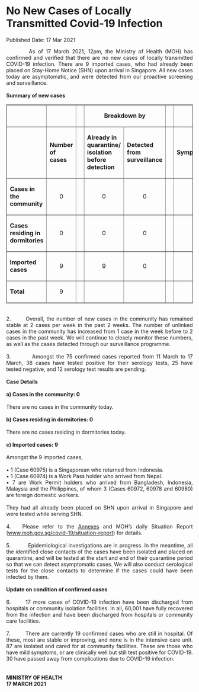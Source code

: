 <html>
    <meta http-equiv="Content-Type" content="text/html; charset=utf-8"/>
    <meta charset="utf-8"/>
    <title>No New Cases of Locally Transmitted  Covid-19 Infection </title>
    <body><h1>No New Cases of Locally Transmitted  Covid-19 Infection </h1>
    <p>Published Date: 17 Mar 2021</p> <p style="text-align: justify;">&nbsp; &nbsp; &nbsp; &nbsp; As of 17 March 2021, 12pm, the Ministry of Health (MOH) has confirmed and verified that there are no new cases of locally transmitted COVID-19 infection. There are 9 imported cases, who had already been placed on Stay-Home Notice (SHN) upon arrival in Singapore. All new cases today are asymptomatic, and were detected from our proactive screening and surveillance.&nbsp;&nbsp;<br><br><strong>Summary of new cases</strong></p><div style="text-align: justify;"><table border="1" cellspacing="0" cellpadding="0" width="0"> <tbody><tr> <td width="129"> <p align="right">&nbsp;</p> </td> <td width="60"> <p>&nbsp;</p> </td> <td width="16" valign="top"> <p>&nbsp;</p> </td> <td width="192" colspan="2"> <p align="center"><strong>Breakdown by</strong></p> </td> <td width="16" valign="top"> <p>&nbsp;</p> </td> <td width="192" colspan="2"> <p align="center"><strong>Breakdown by</strong></p> </td> </tr> <tr> <td width="129"> <p align="right">&nbsp;</p> </td> <td width="60"> <p><strong>Number of cases</strong></p> </td> <td width="16" valign="top"> <p>&nbsp;</p> </td> <td width="96"> <p><strong>Already in quarantine/ isolation before detection</strong></p> </td> <td width="96"> <p><strong>Detected from surveillance</strong></p> </td> <td width="16" valign="top"> <p>&nbsp;</p> </td> <td width="96"> <p><strong>Symptomatic</strong></p> </td> <td width="96"> <p><strong>Asymptomatic</strong></p> </td> </tr> <tr> <td width="129"> <p><strong>Cases in the community</strong></p> </td> <td width="60"> <p align="center">0</p> </td> <td width="16" valign="top"> <p align="center">&nbsp;</p> </td> <td width="96"> <p align="center">0</p> </td> <td width="96"> <p align="center">0</p> </td> <td width="16" valign="top"> <p align="center">&nbsp;</p> </td> <td width="96"> <p align="center">0</p> </td> <td width="96"> <p align="center">0</p> </td> </tr> <tr> <td width="129"> <p><strong>Cases residing in dormitories</strong></p> </td> <td width="60"> <p align="center">0</p> </td> <td width="16" valign="top"> <p align="center">&nbsp;</p> </td> <td width="96"> <p align="center">0</p> </td> <td width="96"> <p align="center">0</p> </td> <td width="16" valign="top"> <p align="center">&nbsp;</p> </td> <td width="96"> <p align="center">0</p> </td> <td width="96"> <p align="center">0</p> </td> </tr> <tr> <td width="129"> <p><strong>Imported cases</strong></p> </td> <td width="60"> <p align="center">9</p> </td> <td width="16" valign="top"> <p align="center">&nbsp;</p> </td> <td width="96"> <p align="center">9</p> </td> <td width="96"> <p align="center">0</p> </td> <td width="16" valign="top"> <p align="center">&nbsp;</p> </td> <td width="96"> <p align="center">0</p> </td> <td width="96"> <p align="center">9</p> </td> </tr> <tr> <td width="129"> <p><strong>Total</strong></p> </td> <td width="60"> <p align="center">9</p> </td> <td width="16" valign="top"> <p align="center">&nbsp;</p> </td> <td width="96"> <p align="center">&nbsp;</p> </td> <td width="96"> <p align="center">&nbsp;</p> </td> <td width="16" valign="top"> <p align="center">&nbsp;</p> </td> <td width="96"> <p align="center">&nbsp;</p> </td> <td width="96"> <p align="center">&nbsp;</p> </td> </tr> </tbody></table><br>2.&nbsp; &nbsp; &nbsp; &nbsp;Overall, the number of new cases in the community has remained stable at 2 cases per week in the past 2 weeks. The number of unlinked cases in the community has increased from 1 case in the week before to 2 cases in the past week. We will continue to closely monitor these numbers, as well as the cases detected through our surveillance programme.<br><br>3.&nbsp; &nbsp; &nbsp; &nbsp; &nbsp;Amongst the 75 confirmed cases reported from 11 March to 17 March, 38 cases have tested positive for their serology tests, 25 have tested negative, and 12 serology test results are pending.<br><br><strong>Case Details</strong><br><br><strong>a) Cases in the community: 0</strong><br><br>There are no cases in the community today.&nbsp;<br><br><strong>b) Cases residing in dormitories: 0</strong><br><br>There are no cases residing in dormitories today.&nbsp;<br><br><strong>c) Imported cases: 9</strong><br><br>Amongst the 9 imported cases,&nbsp;<br><br>• 1 (Case 60975) is a Singaporean who returned from Indonesia.<br>• 1 (Case 60974) is a Work Pass holder who arrived from Nepal.<br>• 7 are Work Permit holders who arrived from Bangladesh, Indonesia, Malaysia and the Philippines, of whom 3 (Cases 60972, 60978 and 60980) are foreign domestic workers.&nbsp;<br><br>They had all already been placed on SHN upon arrival in Singapore and were tested while serving SHN.&nbsp;<br><br>4.&nbsp; &nbsp;Please refer to the <a href="/docs/librariesprovider5/default-document-library/annexesa3eaf0f682984e87935a00e1890db6bd.pdf?sfvrsn=2172becc_0" title="Annexes">Annexes</a>&nbsp;and MOH’s daily Situation Report (<a href="https://www.moh.gov.sg/covid-19/situation-report" title="" class="" target="">www.moh.gov.sg/covid-19/situation-report</a>) for details.&nbsp;<br><br>5.&nbsp; &nbsp; &nbsp; &nbsp; &nbsp; Epidemiological investigations are in progress. In the meantime, all the identified close contacts of the cases have been isolated and placed on quarantine, and will be tested at the start and end of their quarantine period so that we can detect asymptomatic cases. We will also conduct serological tests for the close contacts to determine if the cases could have been infected by them.<br><br><strong>Update on condition of confirmed cases</strong><br><br>6.&nbsp; &nbsp; &nbsp; 17 more cases of COVID-19 infection have been discharged from hospitals or community isolation facilities. In all, 60,001 have fully recovered from the infection and have been discharged from hospitals or community care facilities.&nbsp;<br><br>7.&nbsp; &nbsp; &nbsp; &nbsp; There are currently 19 confirmed cases who are still in hospital. Of these, most are stable or improving, and none is in the intensive care unit. 87 are isolated and cared for at community facilities. These are those who have mild symptoms, or are clinically well but still test positive for COVID-19. 30 have passed away from complications due to COVID-19 infection.&nbsp;<br><br><br><strong>MINISTRY OF HEALTH<br>17 MARCH 2021</strong><br></div></body>
</html>